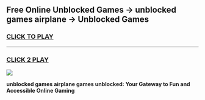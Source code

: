 
## Free Online Unblocked Games → unblocked games airplane → Unblocked Games
<h3>
<a href="https://premium.freeplayer.one?title=unblocked_games_airplane&ref=21F">CLICK TO PLAY</a></h3>
<hr>

<h3>
<a href="https://premium.freeplayer.one?title=unblocked_games_airplane&ref=21F">CLICK 2 PLAY</a>
  
</h3>

<a href="https://premium.freeplayer.one?title=unblocked_games_airplane&ref=21F/"><img src="https://clearcache.store/games.png"></a>


**unblocked games airplane games unblocked: Your Gateway to Fun and Accessible Online Gaming**
